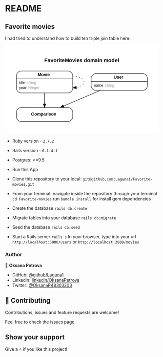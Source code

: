 # README
## Favorite movies

I had tried to understand how to build teh triple join table here.

![ERD diagram](./app/assets/images/erd.jpg)

* Ruby version - `2.7.2`
- Rails version - `6.1.4.1`
- Postgres: >=9.5

- Run this App
- Clone this repository to your local: `git@github.com:Laguna1/Favorite-movies.git`
- From your terminal:
navigate inside the repository through your terminal `cd Favorite-movies`
run `bundle install` for install gem dependencies
 - Create the database `rails db:create`
 - Migrate tables into your database `rails db:migrate`
 - Seed the database `rails db:seed`
 - Start a Rails server `rails s`
In your browser, type into your url `http://localhost:3000/users`
or `http://localhost:3000/movies`

### Author

👤 **Oksana Petrova**

- GitHub: [@github/Laguna1](https://github.com/Laguna1)
- Linkedin: [linkedin/OksanaPetrova](https://www.linkedin.com/in/oksana-petrova/)
- Twitter: [@OksanaP48303303](https://twitter.com/OksanaP48303303)

## 🤝 Contributing

Contributions, issues and feature requests are welcome!

Feel free to check the [issues page](https://github.com/Laguna1/Favorite-movies/issues).

## Show your support

Give a ⭐️ if you like this project!